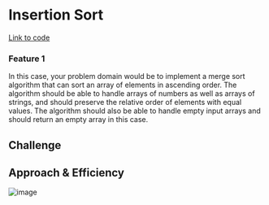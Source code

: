 # Insertion Sort
[Link to code](https://github.com/tm-LBenson/data-structures-and-algorithms/tree/main/javascript/401/challenge-26)
### Feature 1

In this case, your problem domain would be to implement a merge sort algorithm that can sort an array of elements in ascending order. The algorithm should be able to handle arrays of numbers as well as arrays of strings, and should preserve the relative order of elements with equal values. The algorithm should also be able to handle empty input arrays and should return an empty array in this case.

## Challenge

## Approach & Efficiency
![image](https://user-images.githubusercontent.com/105423307/210484318-a8248a71-a3c3-4785-a511-a87065cabfea.png)
